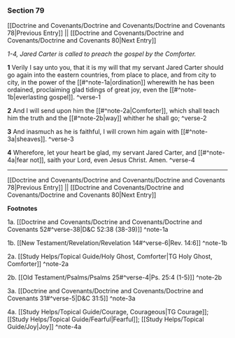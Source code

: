 ### Section 79

[[Doctrine and Covenants/Doctrine and Covenants/Doctrine and Covenants 78|Previous Entry]]  ||  [[Doctrine and Covenants/Doctrine and Covenants/Doctrine and Covenants 80|Next Entry]]

*1-4, Jared Carter is called to preach the gospel by the Comforter.*

**1**  Verily I say unto you, that it is my will that my servant Jared Carter should go again into the eastern countries, from place to place, and from city to city, in the power of the [[#^note-1a|ordination]] wherewith he has been ordained, proclaiming glad tidings of great joy, even the [[#^note-1b|everlasting gospel]]. ^verse-1

**2**  And I will send upon him the [[#^note-2a|Comforter]], which shall teach him the truth and the [[#^note-2b|way]] whither he shall go; ^verse-2

**3**  And inasmuch as he is faithful, I will crown him again with [[#^note-3a|sheaves]]. ^verse-3

**4**  Wherefore, let your heart be glad, my servant Jared Carter, and [[#^note-4a|fear not]], saith your Lord, even Jesus Christ. Amen. ^verse-4


---
[[Doctrine and Covenants/Doctrine and Covenants/Doctrine and Covenants 78|Previous Entry]]  ||  [[Doctrine and Covenants/Doctrine and Covenants/Doctrine and Covenants 80|Next Entry]]


**Footnotes**


1a. [[Doctrine and Covenants/Doctrine and Covenants/Doctrine and Covenants 52#^verse-38|D&C 52:38 (38-39)]] ^note-1a

1b. [[New Testament/Revelation/Revelation 14#^verse-6|Rev. 14:6]] ^note-1b

2a. [[Study Helps/Topical Guide/Holy Ghost, Comforter|TG Holy Ghost, Comforter]] ^note-2a

2b. [[Old Testament/Psalms/Psalms 25#^verse-4|Ps. 25:4 (1-5)]] ^note-2b

3a. [[Doctrine and Covenants/Doctrine and Covenants/Doctrine and Covenants 31#^verse-5|D&C 31:5]] ^note-3a

4a. [[Study Helps/Topical Guide/Courage, Courageous|TG Courage]]; [[Study Helps/Topical Guide/Fearful|Fearful]]; [[Study Helps/Topical Guide/Joy|Joy]] ^note-4a